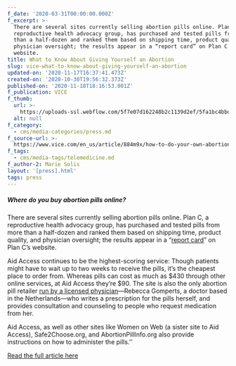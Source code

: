 ```yaml
---
f_date: '2020-03-31T00:00:00.000Z'
f_excerpt: >-
  There are several sites currently selling abortion pills online. Plan C, a
  reproductive health advocacy group, has purchased and tested pills from more
  than a half-dozen and ranked them based on shipping time, product quality, and
  physician oversight; the results appear in a “report card” on Plan C’s
  website.
title: What to Know About Giving Yourself an Abortion
slug: vice-what-to-know-about-giving-yourself-an-abortion
updated-on: '2020-11-17T16:37:41.473Z'
created-on: '2020-10-30T19:56:32.373Z'
published-on: '2020-11-18T18:16:53.001Z'
f_publication: VICE
f_thumb:
  url: >-
    https://uploads-ssl.webflow.com/5f7e07d162248b2c1139d2ef/5fa1bc4bbd3cc3c33c3bbb8a_VICE-%20What%20to%20Know%20About%20Giving%20Yourself%20an%20Abortion.jpg
  alt: null
f_category:
  - cms/media-categories/press.md
f_source-url: >-
  https://www.vice.com/en_us/article/884m9x/how-to-do-your-own-abortion-with-pills
f_tags:
  - cms/media-tags/telemedicine.md
f_author-2: Marie Solis
layout: '[press].html'
tags: press
---
```


##### **Where do you buy abortion pills online?**

There are several sites currently selling abortion pills online. Plan C, a reproductive health advocacy group, has purchased and tested pills from more than a half-dozen and ranked them based on shipping time, product quality, and physician oversight; the results appear in a “[report card](https://plancpills.org/reportcard)” on Plan C’s website.

Aid Access continues to be the highest-scoring service: Though patients might have to wait up to two weeks to receive the pills, it’s the cheapest place to order from. Whereas pills can cost as much as $430 through other online services, at Aid Access they’re $90. The site is also the only abortion pill retailer [run by a licensed physician](https://www.vice.com/en_us/article/vb93my/this-doctor-wont-stop-mailing-abortion-pills-to-the-us-even-though-the-fda-ordered-her-to)—Rebecca Gomperts, a doctor based in the Netherlands—who writes a prescription for the pills herself, and provides consultation and counseling to people who request medication from her.

Aid Access, as well as other sites like Women on Web (a sister site to Aid Access), Safe2Choose.org, and AbortionPillInfo.org also provide instructions on how to administer the pills.’’

[Read the full article here](https://www.vice.com/en_us/article/884m9x/how-to-do-your-own-abortion-with-pills)
